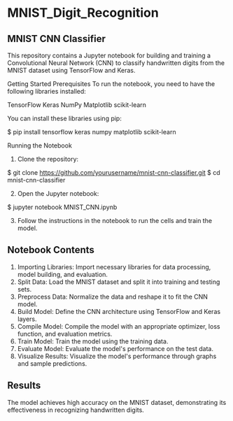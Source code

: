 # MNIST_Digit_Recognition

## MNIST CNN Classifier
This repository contains a Jupyter notebook for building and training a Convolutional Neural Network (CNN) to classify handwritten digits from the MNIST dataset using TensorFlow and Keras.

Getting Started
Prerequisites
To run the notebook, you need to have the following libraries installed:

TensorFlow
Keras
NumPy
Matplotlib
scikit-learn


You can install these libraries using pip:

$ pip install tensorflow keras numpy matplotlib scikit-learn

Running the Notebook
1) Clone the repository:

$ git clone https://github.com/yourusername/mnist-cnn-classifier.git
$ cd mnist-cnn-classifier

2) Open the Jupyter notebook:

$ jupyter notebook MNIST_CNN.ipynb

3) Follow the instructions in the notebook to run the cells and train the model.

## Notebook Contents
1) Importing Libraries: Import necessary libraries for data processing, model building, and evaluation.
2) Split Data: Load the MNIST dataset and split it into training and testing sets.
3) Preprocess Data: Normalize the data and reshape it to fit the CNN model.
4) Build Model: Define the CNN architecture using TensorFlow and Keras layers.
5) Compile Model: Compile the model with an appropriate optimizer, loss function, and evaluation metrics.
6) Train Model: Train the model using the training data.
7) Evaluate Model: Evaluate the model's performance on the test data.
8) Visualize Results: Visualize the model's performance through graphs and sample predictions.

## Results
The model achieves high accuracy on the MNIST dataset, demonstrating its effectiveness in recognizing handwritten digits.
